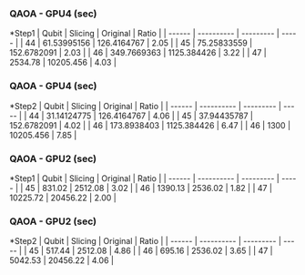 ### QAOA - GPU4 (sec)
*Step1
| Qubit  |   Slicing  |  Original | Ratio |
| ------ | ---------- | --------- | ----- |
| 44 | 61.53995156 | 126.4164767 | 2.05 |
| 45 | 75.25833559 | 152.6782091 | 2.03 |
| 46 | 349.7669363 | 1125.384426 | 3.22 |
| 47 | 2534.78 | 10205.456 | 4.03 |

### QAOA - GPU4 (sec)
*Step2
| Qubit  |   Slicing  |  Original | Ratio |
| ------ | ---------- | --------- | ----- |
| 44 | 31.14124775 | 126.4164767 | 4.06 |
| 45 | 37.94435787 | 152.6782091 | 4.02 |
| 46 | 173.8938403 | 1125.384426 | 6.47 |
| 46 | 1300 | 10205.456 | 7.85 |

### QAOA - GPU2 (sec)
*Step1
| Qubit  |   Slicing  |  Original | Ratio |
| ------ | ---------- | --------- | ----- |
| 45 | 831.02 | 2512.08  | 3.02 |
| 46 | 1390.13 | 2536.02 | 1.82 |
| 47 | 10225.72 | 20456.22 | 2.00 |

### QAOA - GPU2 (sec)
*Step2
| Qubit  |   Slicing  |  Original | Ratio |
| ------ | ---------- | --------- | ----- |
| 45 | 517.44 | 2512.08  | 4.86 |
| 46 | 695.16 | 2536.02 | 3.65 |
| 47 | 5042.53 | 20456.22 | 4.06 |
